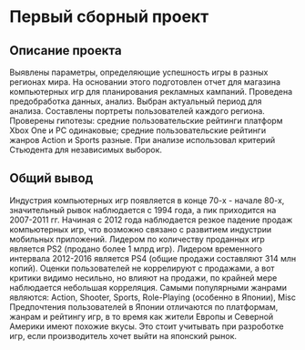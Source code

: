# Первый сборный проект

## Описание проекта
Выявлены параметры, определяющие успешность игры в разных регионах мира. На
основании этого подготовлен отчет для магазина компьютерных игр для планирования
рекламных кампаний. Проведена предобработка данных, анализ. Выбран актуальный
период для анализа. Составлены портреты пользователей каждого региона. Проверены
гипотезы: средние пользовательские рейтинги платформ Xbox One и PC одинаковые;
средние пользовательские рейтинги жанров Action и Sports разные. При анализе использовал критерий Стьюдента для независимых выборок.

## Общий вывод
Индустрия компьютерных игр появляется в конце 70-х - начале 80-х, значительный рывок наблюдается с 1994 года, а пик приходится на 2007-2011 гг. Начиная с 2012 года наблюдается резкое падение продаж компьютерных игр, что возможно связано с развитием индустрии мобильных приложений.
Лидером по количеству проданных игр является PS2 (продано более 1 млрд игр). Лидером временного интервала 2012-2016 является PS4 (общие продажи составляют 314 млн копий).
Оценки пользователей не коррелируют с продажами, а вот критики видимо несильно, но влияют на продажи, по крайней мере наблюдается небольшая корреляция.
Самыми популярными жанрами являются: Action, Shooter, Sports, Role-Playing (особенно в Японии), Misc
Предпочтения пользователей в Японии отличаются по платформам, жанрам и рейтингу игр, в то время как жители Европы и Северной Америки имеют похожие вкусы. Это стоит учитывать при разроботке игр, если производитель хочет выйти на японский рынок.